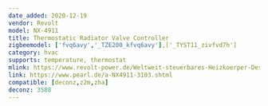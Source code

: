 ```yaml
---
date_added: 2020-12-19
vendor: Revolt
model: NX-4911
title: Thermostatic Radiator Valve Controller
zigbeemodel: ['fvq6avy','_TZE200_kfvq6avy'],['_TYST11_zivfvd7h']
category: hvac
supports: temperature, thermostat
mlink: https://www.revolt-power.de/Weltweit-steuerbares-Heizkoerper-Design-Thermostat-NX-4911-919.shtml
link: https://www.pearl.de/a-NX4911-3103.shtml
compatible: [deconz,z2m,zha]
deconz: 3588
---
```

